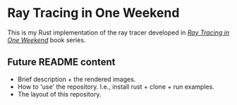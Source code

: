 # Ray Tracing in One Weekend
This is my Rust implementation of the ray tracer developed in [_Ray Tracing in One Weekend_](https://raytracing.github.io/) book series.

## Future README content
- Brief description + the rendered images.
- How to 'use' the repository. I.e., install rust + clone + run examples.
- The layout of this repository.
